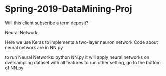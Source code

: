 # Spring-2019-DataMining-Proj
Will this client subscribe a term deposit?


Neural Network

Here we use Keras to implements a two-layer neuron network
Code about neural network are in NN.py

to run Neural Networks:
python NN.py
it will apply neural networks on oversampling dataset with all features
to run other setting, go to the bottom of NN.py

